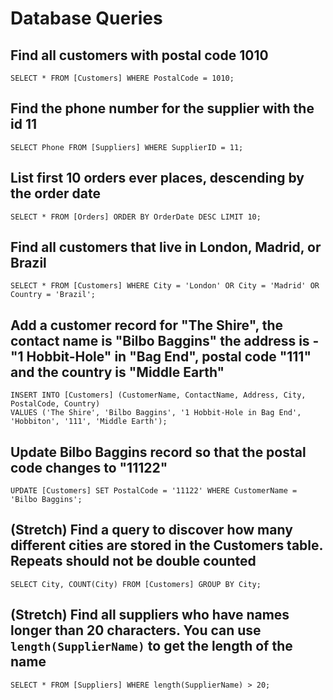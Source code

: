 # Database Queries

## Find all customers with postal code 1010
    
    SELECT * FROM [Customers] WHERE PostalCode = 1010;

## Find the phone number for the supplier with the id 11
    
    SELECT Phone FROM [Suppliers] WHERE SupplierID = 11;

## List first 10 orders ever places, descending by the order date
    
    SELECT * FROM [Orders] ORDER BY OrderDate DESC LIMIT 10; 

## Find all customers that live in London, Madrid, or Brazil
    
    SELECT * FROM [Customers] WHERE City = 'London' OR City = 'Madrid' OR Country = 'Brazil';

## Add a customer record for "The Shire", the contact name is "Bilbo Baggins" the address is -"1 Hobbit-Hole" in "Bag End", postal code "111" and the country is "Middle Earth"
    
    INSERT INTO [Customers] (CustomerName, ContactName, Address, City, PostalCode, Country)
    VALUES ('The Shire', 'Bilbo Baggins', '1 Hobbit-Hole in Bag End', 'Hobbiton', '111', 'Middle Earth');

## Update Bilbo Baggins record so that the postal code changes to "11122"
    
    UPDATE [Customers] SET PostalCode = '11122' WHERE CustomerName = 'Bilbo Baggins';

## (Stretch) Find a query to discover how many different cities are stored in the Customers table. Repeats should not be double counted
    
    SELECT City, COUNT(City) FROM [Customers] GROUP BY City;

## (Stretch) Find all suppliers who have names longer than 20 characters. You can use `length(SupplierName)` to get the length of the name
    
    SELECT * FROM [Suppliers] WHERE length(SupplierName) > 20;
